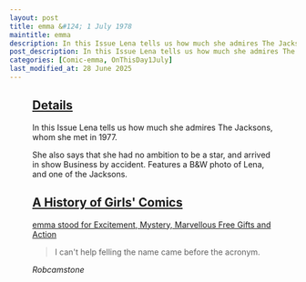 ```yaml
---
layout: post
title: emma &#124; 1 July 1978
maintitle: emma
description: In this Issue Lena tells us how much she admires The Jacksons, whom she met in 1977.She also says that she had no ambition to be a star, and arrived in show Business by accident. Features a B&W photo of Lena, and one of the Jacksons.
post_description: In this Issue Lena tells us how much she admires The Jacksons, whom she met in 1977.She also says that she had no ambition to be a star, and arrived in show Business by accident. Features a B&W photo of Lena, and one of the Jacksons.
categories: [Comic-emma, OnThisDay1July]
last_modified_at: 28 June 2025
---
```


<figure class="fig3">
<div class="CardLayout">
<div class="CardItem"><h2 id="infobox1" class="infobox"><a href="#infobox1">Details</a></h2>
<div class="CardItem split">
<p>In this Issue Lena tells us how much she admires The Jacksons, whom she met in 1977.</p>
<p>She also says that she had no ambition to be a star, and arrived in show Business by accident.
Features a B&W photo of Lena, and one of the Jacksons.</p>
</div></div></div>
</figure>

<figure class="fig3">
<div class="CardLayout">
<div class="CardItem"><h2 id="infobox2" class="infobox"><a href="#infobox2">A History of Girls' Comics</a></h2>
<div class="CardItem split">

<p><a class="external-link" href="https://books.google.co.uk/books?id=D7fNDwAAQBAJ&pg=PT136&lpg=PT136&dq=Excitement,+Mystery,+Marvellous+Free+Gifts+and+Action&source=bl&ots=jn7ZF5lePl&sig=ACfU3U04nd33Ex7jn35TXUAwxlZEi9V27w&hl=en&sa=X&ved=2ahUKEwii2tDhp6rqAhWpVRUIHR9UCVkQ6AEwCnoECAkQAQ#v=onepage&q=%22Excitement%2C%20Mystery%2C%20Marvellous%20Free%20Gifts%20and%20Action%22&f=false">emma stood for Excitement, Mystery, Marvellous Free Gifts and Action</a></p>
<blockquote>I can't help felling the name came before the acronym.</blockquote>
<cite>Robcamstone</cite>
</div></div></div>
</figure>
